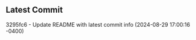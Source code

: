 
## Latest Commit
3295fc6 - Update README with latest commit info (2024-08-29 17:00:16 -0400) <Yunxi-Zhou>
